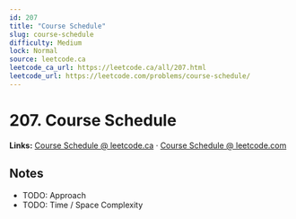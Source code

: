 ```yaml
--- 
id: 207
title: "Course Schedule"
slug: course-schedule
difficulty: Medium
lock: Normal
source: leetcode.ca
leetcode_ca_url: https://leetcode.ca/all/207.html
leetcode_url: https://leetcode.com/problems/course-schedule/
---
```


# 207. Course Schedule

**Links:** [Course Schedule @ leetcode.ca](https://leetcode.ca/all/207.html) · [Course Schedule @ leetcode.com](https://leetcode.com/problems/course-schedule/)

## Notes
- TODO: Approach
- TODO: Time / Space Complexity
